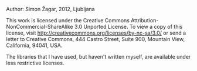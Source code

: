 Author: Simon Žagar, 2012, Ljubljana

This work is licensed under the Creative Commons Attribution-NonCommercial-ShareAlike 3.0 Unported License.
To view a copy of this license, visit http://creativecommons.org/licenses/by-nc-sa/3.0/ or send a letter to Creative Commons, 444 Castro Street, Suite 900, Mountain View, California, 94041, USA.

The libraries that I have used, but haven't written myself, are available under less restrictive licenses.
